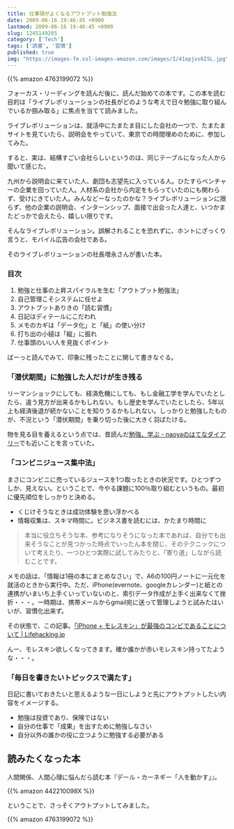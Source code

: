```yaml
---
title: 仕事頭がよくなるアウトプット勉強法
date: 2009-06-16 19:46:45 +0900
lastmod: 2009-06-16 19:46:45 +0900
slug: 1245149205
category: ['Tech']
tags: ['読書', '習慣']
published: true
img: "https://images-fe.ssl-images-amazon.com/images/I/41opjvs6ISL.jpg"
---
```


{{% amazon 4763199072 %}}


フォーカス・リーディングを読んだ後に、読んだ始めての本です。この本を読む目的は「ライブレボリューションの社長がどのような考えで日々勉強に取り組んでいるか掴み取る」に焦点を当てて読みました。


ライブレボリューションは、就活中にたまたま目にした会社の一つで、たまたまサイトを見ていたら、説明会をやっていて、東京での時間埋めのために、参加してみた。

すると、実は、結構すごい会社らしいというのは、同じテーブルになった人から聞いて感じた。

九州から説明会に来ていた人、劇団も志望先に入っている人。ひたすらベンチャーの企業を回っていた人。人材系の会社から内定をもらっていたのにも関わらず、受けにきていた人。みんなどーなったのかな？ライブレボリューションに限らず、他の企業の説明会、インターンシップ、面接で出会った人達と、いつかまたどっかで会えたら、嬉しい限りです。

そんなライブレボリューション。誤解されることを恐れずに、ホントにざっくり言うと、モバイル広告の会社である。

そのライブレボリューションの社長増永さんが書いた本。

### 目次

1. 勉強と仕事の上昇スパイラルを生む「アウトプット勉強法」
1. 自己管理こそシステムに任せよ
1. アウトプットありきの「読む習慣」
1. 日記はディテールにこだわれ
1. メモのカギは「データ化」と「紙」の使い分け
1. 打ち出の小槌は「縦」に振れ
1. 仕事頭のいい人を見抜くポイント


ばーっと読んでみて、印象に残ったことに関して書きなぐる。



### 「潜伏期間」に勉強した人だけが生き残る

リーマンショックにしても、経済危機にしても、もし金融工学を学んでいたとしたら、違う見方が出来るかもしれない。もし歴史を学んでいたとしたら、5年以上も経済後退が続かないことを知りうるかもしれない。しっかりと勉強したものが、不況という「潜伏期間」を乗り切った後に大きく羽ばたける。

物を見る目を養えるという点では、昔読んだ[勉強、学ぶ \- naoyaのはてなダイアリー](https://naoya-2.hatenadiary.org/entry/20080420/1208668754)でも近いことを言っていた。


### 「コンビニジュース集中法」

まさにコンビニに売っているジュースを1つ取ったときの状況です。ひとつずつしか、見えない。ということで、今やる課題に100％取り組むというもの。最初に優先順位をしっかりと決める。

- くじけそうなときは成功体験を思い浮かべる
- 情報収集は、スキマ時間に。ビジネス書を読むには、かたまり時間に

<blockquote>
本当に役立ちそうな本、参考になりそうになった本であれば、自分でも出来そうなことが見つかった時点でいったん本を閉じ、そのテクニックについて考えたり、一つひとつ実際に試してみたりと、「寄り道」しながら読むことです。
</blockquote>


メモの話は、「情報は1冊の本にまとめなさい」で、A6の100円ノートに一元化を就活のときから実行中。ただ、iPhone(evernote、googleカレンダー)と紙との連携がいまいち上手くいっていないのと、索引データ作成が上手く出来なくて挫折・・・。一時期は、携帯メールからgmail宛に送って管理しようと試みたはいいが、習慣化出来ず。

その状態で、この記事。[「iPhone \+ モレスキン」が最強のコンビであることについて \| Lifehacking\.jp](https://lifehacking.jp/2009/06/iphone-moleskine/)


んー、モレスキン欲しくなってきます。確か誰かが赤いモレスキン持ってたような・・・。


### 「毎日を書きたいトピックスで満たす」

日記に書いておきたいと思えるような一日にしようと先にアウトプットしたい内容をイメージする。

- 勉強は投資であり、保険ではない
- 自分の仕事で「成果」を出すために勉強しなさい
- 自分以外の誰かの役に立つように勉強する必要がある


## 読みたくなった本

人間関係、人間心理に悩んだら読む本『デール・カーネギー「人を動かす」』。

{{% amazon 442210098X %}}

ということで、さっそくアウトプットしてみました。


{{% amazon 4763199072 %}}